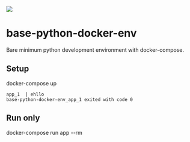 ![](https://github.com/rkialashaki/base-python-docker-env/workflows/Docker/badge.svg)

# base-python-docker-env
Bare minimum python development environment with docker-compose.

## Setup
docker-compose up

```
app_1  | ehllo
base-python-docker-env_app_1 exited with code 0
```

## Run only
docker-compose run app --rm
